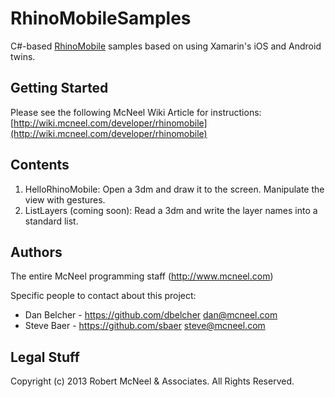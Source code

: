 RhinoMobileSamples
=========================
C#-based [RhinoMobile](http://github.com/mcneel/RhinoMobile) samples based on using Xamarin's iOS and Android twins.

Getting Started
--------------------
Please see the following McNeel Wiki Article for instructions:
[http://wiki.mcneel.com/developer/rhinomobile](http://wiki.mcneel.com/developer/rhinomobile)

Contents
--------------------

1. HelloRhinoMobile: Open a 3dm and draw it to the screen.  Manipulate the view with gestures.
2. ListLayers (coming soon): Read a 3dm and write the layer names into a standard list.

Authors
-------
The entire McNeel programming staff (http://www.mcneel.com)

Specific people to contact about this project:

* Dan Belcher - https://github.com/dbelcher dan@mcneel.com
* Steve Baer - https://github.com/sbaer steve@mcneel.com

Legal Stuff
-----------
Copyright (c) 2013 Robert McNeel & Associates. All Rights Reserved.